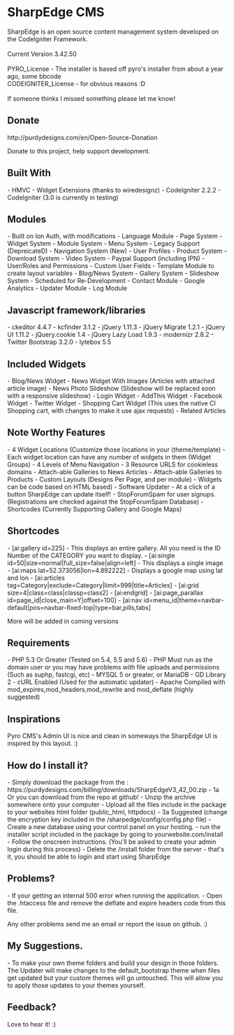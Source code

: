 <h1>SharpEdge CMS</h1>
<p>SharpEdge is an open source content management system developed on the CodeIgniter Framework.
<br /><br />
Current Version 3.42.50<br />
<br />
PYRO_License - The installer is based off pyro's installer from about a year ago, some bbcode <br />
CODEIGNITER_License - for obvious reasons :D
<br /><br />
If someone thinks I missed something please let me know!
</p>

<h2>Donate</h2>
http://purdydesigns.com/en/Open-Source-Donation
<p>Donate to this project, help support development.</p>

<h2>Built With</h2>
- HMVC
- Widget Extensions (thanks to wiredesignz)
- CodeIgniter 2.2.2
- CodeIgniter (3.0 is currently in testing)

<h2>Modules</h2>
- Built on Ion Auth, with modifications
- Language Module
- Page System
- Widget System
- Module System
- Menu System - Legacy Support (DepreicateD)
- Navigation System (New)
- User Profiles
- Product System
- Download System
- Video System
- Paypal Support (including IPN)
- User/Roles and Permissions
- Custom User Fields
- Template Module to create layout variables
- Blog/News System
- Gallery System
- Slideshow System - Scheduled for Re-Development
- Contact Module
- Google Analytics
- Updater Module
- Log Module

<h2>Javascript framework/libraries</h2>
- ckeditor 4.4.7
- kcfinder 3.1.2
- jQuery 1.11.3
- jQuery Migrate 1.2.1
- jQuery UI 1.11.2
- jQuery.cookie 1.4
- jQuery Lazy Load 1.9.3
- modernizr 2.8.2
- Twitter Bootstrap 3.2.0
- lytebox 5.5

<h2>Included Widgets</h2>
- Blog/News Widget
- News Widget With Images (Articles with attached article image)
- News Photo Slideshow (Slideshow will be replaced soon with a responsive slideshow)
- Login Widget
- AddThis Widget
- Facebook Widget
- Twitter Widget
- Shopping Cart Widget (This uses the native CI Shopping cart, with changes to make it use ajax requests)
- Related Articles

<h2>Note Worthy Features</h2>
- 4 Widget Locations (Customize those locations in your (theme/template)
- Each widget location can have any number of widgets in them (Widget Groups)
- 4 Levels of Menu Navigation
- 3 Resource URLS for cookieless domains
- Attach-able Galleries to News Articles
- Attach-able Galleries to Products
- Custom Layouts (Designs Per Page, and per module)
- Widgets can be code based on HTML based)
- Software Updater - At a click of a button SharpEdge can update itself!
- StopForumSpam for user signups. (Registrations are checked against the StopForumSpam Database)
- Shortcodes (Currently Supporting Gallery and Google Maps)

<h2>Shortcodes</h2>
- [ai:gallery id=225] - This displays an entire gallery. All you need is the ID Number of the CATEGORY you want to display.
- [ai:single id=50|size=normal|full_size=false|align=left] - This displays a single image
- [ai:maps lat=52.373056|lon=4.892222] - Displays a google map using lat and lon
- [ai:articles tag=Category|exclude=Category|limit=999|title=Articles]
- [ai:grid size=4|class=class|classp=class2]
- [ai:endgrid]
- [ai:page_parallax id=page_id|close_main=Y|offset=100]
- [ai:nav id=menu_id|theme=navbar-default|pos=navbar-fixed-top|type=bar,pills,tabs]
<p>More will be added in coming versions</p>


<h2>Requirements</h2>
- PHP 5.3 Or Greater (Tested on 5.4, 5.5 and 5.6)
- PHP Must run as the domain user or you may have problems with file uploads and permissions (Such as suphp, fastcgi, etc)
- MYSQL 5 or greater, or MariaDB
- GD Library 2
- cURL Enabled (Used for the automatic updater)
- Apache Compiled with mod_expires,mod_headers,mod_rewrite and mod_deflate (highly suggested)

<h2>Inspirations</h2>
<p>Pyro CMS's Admin UI is nice and clean in someways the SharpEdge UI is inspired by this layout. :)</p>


<h2>How do I install it?</h2>
- Simply download the package from the : https://purdydesigns.com/billing/downloads/SharpEdgeV3_42_00.zip
- 1a Or you can download from the repo at github! 
- Unzip the archive somewhere onto your computer
- Upload all the files include in the package to your websites html folder (public_html, httpdocs)
- 3a Suggested (change the encryption key included in the /sharpedge/config/config.php file)
- Create a new database using your control panel on your hosting.
- run the installer script included in the package by going to yourwebsite.com/install
- Follow the onscreen instructions. (You'll be asked to create your admin login during this process)
- Delete the /install folder from the server 
- that's it, you should be able to login and start using SharpEdge

<h2>Problems?</h2>
- If your getting an internal 500 error when running the application. 
- Open the .htaccess file and remove the deflate and expire headers code from this file.

Any other problems send me an email or report the issue on github. :)

<h2>My Suggestions.</h2>
<p>- To make your own theme folders and build your design in those folders. The Updater will make changes to the default_bootstrap theme when files get updated but your custom themes will go untouched. This will allow you to apply those updates to your themes yourself.</p>

<h2>Feedback?</h2>
<p>Love to hear it! :)</p>